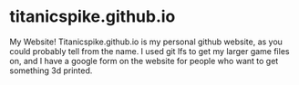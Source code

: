 # titanicspike.github.io
My Website!
Titanicspike.github.io is my personal github website, as you could probably tell from the name. I used git lfs to get my larger game files on, and I have a google form on the website for people who want to get something 3d printed.
